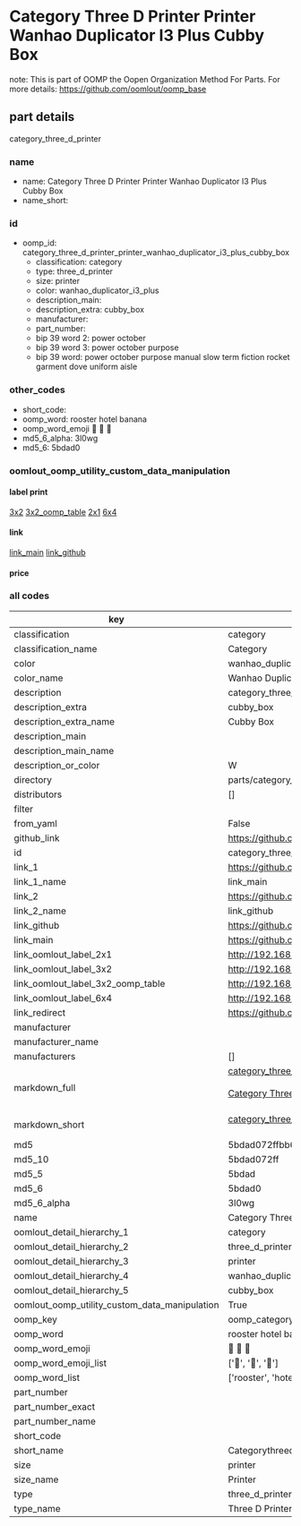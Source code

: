# Category Three D Printer Printer Wanhao Duplicator I3 Plus Cubby Box  

note: This is part of OOMP the Oopen Organization Method For Parts. For more details: https://github.com/oomlout/oomp_base

##  part details
  



category_three_d_printer



### name
* name: Category Three D Printer Printer Wanhao Duplicator I3 Plus Cubby Box
* name_short: 
### id
* oomp_id: category_three_d_printer_printer_wanhao_duplicator_i3_plus_cubby_box
  * classification: category
  * type: three_d_printer
  * size: printer
  * color: wanhao_duplicator_i3_plus
  * description_main: 
  * description_extra: cubby_box
  * manufacturer: 
  * part_number: 
  * bip 39 word 2: power october
  * bip 39 word 3: power october purpose
  * bip 39 word: power october purpose manual slow term fiction rocket garment dove uniform aisle

### other_codes
* short_code: 
* oomp_word: rooster hotel banana
* oomp_word_emoji :rooster: :hotel: :banana:
* md5_6_alpha: 3l0wg
* md5_6: 5bdad0






### oomlout_oomp_utility_custom_data_manipulation
#### label print
[3x2](http://192.168.1.245:1112/?label=oomp%203l0wg)
[3x2_oomp_table](http://192.168.1.108:1112/?label=oomp%203l0wg)
[2x1](http://192.168.1.242:1112/?label=oomp%203l0wg)
[6x4](http://192.168.1.55:1112/?label=oomp%203l0wg)    

#### link

[link_main](https://github.com/oomlout/oomlout_oomp_version_1_messy/tree/main/parts/category_three_d_printer_printer_wanhao_duplicator_i3_plus_cubby_box) [link_github](https://github.com/oomlout/oomlout_oomp_version_1_messy/tree/main/parts/category_three_d_printer_printer_wanhao_duplicator_i3_plus_cubby_box)                             

#### price







### all codes 
| key | value |  
| --- | --- |  
| classification | category |  
| classification_name | Category |  
| color | wanhao_duplicator_i3_plus |  
| color_name | Wanhao Duplicator I3 Plus |  
| description | category_three_d_printer |  
| description_extra | cubby_box |  
| description_extra_name | Cubby Box |  
| description_main |  |  
| description_main_name |  |  
| description_or_color | W  |  
| directory | parts/category_three_d_printer_printer_wanhao_duplicator_i3_plus_cubby_box |  
| distributors | [] |  
| filter |  |  
| from_yaml | False |  
| github_link | https://github.com/oomlout/oomlout_oomp_part_src/tree/main/parts/category_three_d_printer_printer_wanhao_duplicator_i3_plus_cubby_box |  
| id | category_three_d_printer_printer_wanhao_duplicator_i3_plus_cubby_box |  
| link_1 | https://github.com/oomlout/oomlout_oomp_version_1_messy/tree/main/parts/category_three_d_printer_printer_wanhao_duplicator_i3_plus_cubby_box |  
| link_1_name | link_main |  
| link_2 | https://github.com/oomlout/oomlout_oomp_version_1_messy/tree/main/parts/category_three_d_printer_printer_wanhao_duplicator_i3_plus_cubby_box |  
| link_2_name | link_github |  
| link_github | https://github.com/oomlout/oomlout_oomp_version_1_messy/tree/main/parts/category_three_d_printer_printer_wanhao_duplicator_i3_plus_cubby_box |  
| link_main | https://github.com/oomlout/oomlout_oomp_version_1_messy/tree/main/parts/category_three_d_printer_printer_wanhao_duplicator_i3_plus_cubby_box |  
| link_oomlout_label_2x1 | http://192.168.1.242:1112/?label=oomp%203l0wg |  
| link_oomlout_label_3x2 | http://192.168.1.245:1112/?label=oomp%203l0wg |  
| link_oomlout_label_3x2_oomp_table | http://192.168.1.108:1112/?label=oomp%203l0wg |  
| link_oomlout_label_6x4 | http://192.168.1.55:1112/?label=oomp%203l0wg |  
| link_redirect | https://github.com/oomlout/oomlout_oomp_version_1_messy/tree/main/parts/category_three_d_printer_printer_wanhao_duplicator_i3_plus_cubby_box |  
| manufacturer |  |  
| manufacturer_name |  |  
| manufacturers | [] |  
| markdown_full | [category_three_d_printer_printer_wanhao_duplicator_i3_plus_cubby_box](none)<br>[](none)<br>[Category Three D Printer Printer Wanhao Duplicator I3 Plus Cubby Box](none)<br><br> |  
| markdown_short | [category_three_d_printer_printer_wanhao_duplicator_i3_plus_cubby_box](none)<br><br> |  
| md5 | 5bdad072ffbb6abb7de618775ce6454a |  
| md5_10 | 5bdad072ff |  
| md5_5 | 5bdad |  
| md5_6 | 5bdad0 |  
| md5_6_alpha | 3l0wg |  
| name | Category Three D Printer Printer Wanhao Duplicator I3 Plus Cubby Box |  
| oomlout_detail_hierarchy_1 | category |  
| oomlout_detail_hierarchy_2 | three_d_printer |  
| oomlout_detail_hierarchy_3 | printer |  
| oomlout_detail_hierarchy_4 | wanhao_duplicator_i3_plus |  
| oomlout_detail_hierarchy_5 | cubby_box |  
| oomlout_oomp_utility_custom_data_manipulation | True |  
| oomp_key | oomp_category_three_d_printer_printer_wanhao_duplicator_i3_plus_cubby_box |  
| oomp_word | rooster hotel banana |  
| oomp_word_emoji | :rooster: :hotel: :banana: |  
| oomp_word_emoji_list | [':rooster:', ':hotel:', ':banana:'] |  
| oomp_word_list | ['rooster', 'hotel', 'banana'] |  
| part_number |  |  
| part_number_exact |  |  
| part_number_name |  |  
| short_code |  |  
| short_name | Categorythreedprinter |  
| size | printer |  
| size_name | Printer |  
| type | three_d_printer |  
| type_name | Three D Printer |  
